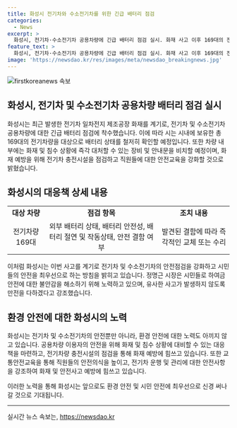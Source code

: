```yaml
---
title: 화성시 전기차와 수소전기차를 위한 긴급 배터리 점검
categories:
  - News
excerpt: >
  화성시, 전기차·수소전기차 공용차량에 긴급 배터리 점검 실시. 화재 사고 이후 169대의 전기차량 외부 배터리 상태, 안전성, 절연․작동상태 등을 철저히 점검. 발견 시 즉각 대처하여 화재 및 침수 상황에 대비하기 위해 차량 내부에는 차량용 해머를 비치하고 대응 절차 안내문을 부착. 또한 전기차 충전시설을 점검하고 직원 대상 교통안전교육을 실시하여 화재예방과 안전 대처에 만전을 기하고 있다. 시장은 시민들의 불안을 해소하고자 안전 관리와 사고 예방에 최선을 다할 것을 주문했다. (150자)
feature_text: >
  화성시, 전기차·수소전기차 공용차량에 긴급 배터리 점검 실시. 화재 사고 이후 169대의 전기차량 외부 배터리 상태, 안전성, 절연․작동상태 등을 철저히 점검. 발견 시 즉각 대처하여 화재 및 침수 상황에 대비하기 위해 차량 내부에는 차량용 해머를 비치하고 대응 절차 안내문을 부착. 또한 전기차 충전시설을 점검하고 직원 대상 교통안전교육을 실시하여 화재예방과 안전 대처에 만전을 기하고 있다. 시장은 시민들의 불안을 해소하고자 안전 관리와 사고 예방에 최선을 다할 것을 주문했다. (150자)
image: 'https://newsdao.kr/res/images/meta/newsdao_breakingnews.jpg'
---
```


<p><img src="https://newsdao.kr/res/images/meta/newsdao_breakingnews.jpg" alt="firstkoreanews 속보" /></p>

<h2>화성시, 전기차 및 수소전기차 공용차량 배터리 점검 실시</h2>

<p data-ke-size="size16">화성시는 최근 발생한 전기차 일차전지 제조공장 화재를 계기로, 전기차 및 수소전기차 공용차량에 대한 긴급 배터리 점검에 착수했습니다. 이에 따라 시는 시내에 보유한 총 169대의 전기차량을 대상으로 배터리 상태를 철저히 확인할 예정입니다. 또한 차량 내부에는 화재 및 침수 상황에 즉각 대처할 수 있는 장비 및 안내문을 비치할 예정이며, 화재 예방을 위해 전기차 충전시설을 점검하고 직원들에 대한 안전교육을 강화할 것으로 밝혔습니다.</p>

<h2 data-ke-size="size26">화성시의 대응책 상세 내용</h2>

<table>
  <tr>
    <td style="text-align: center; height: 17px;"><b>대상 차량</b></td>
    <td style="text-align: center; height: 17px;"><b>점검 항목</b></td>
    <td style="text-align: center; height: 17px;"><b>조치 내용</b></td>
  </tr>
  <tr>
    <td style="text-align: center; height: 17px;">전기차량 169대</td>
    <td style="text-align: center; height: 17px;">외부 배터리 상태, 배터리 안전성, 배터리 절연 및 작동상태, 안전 결함 여부</td>
    <td style="text-align: center; height: 17px;">발견된 결함에 따라 즉각적인 교체 또는 수리</td>
  </tr>
</table>

<p data-ke-size="size16">이처럼 화성시는 이번 사고를 계기로 전기차 및 수소전기차의 안전점검을 강화하고 시민들의 안전을 최우선으로 하는 방침을 밝히고 있습니다. 정명근 시장은 시민들로 하여금 안전에 대한 불안감을 해소하기 위해 노력하고 있으며, 유사한 사고가 발생하지 않도록 만전을 다하겠다고 강조했습니다. </p>

<h2 data-ke-size="size26">환경 안전에 대한 화성시의 노력</h2>

<p data-ke-size="size16">화성시는 전기차 및 수소전기차의 안전뿐만 아니라, 환경 안전에 대한 노력도 아끼지 않고 있습니다. 공용차량 이용자의 안전을 위해 화재 및 침수 상황에 대비할 수 있는 대응책을 마련하고, 전기차량 충전시설의 점검을 통해 화재 예방에 힘쓰고 있습니다. 또한 교통안전교육을 통해 직원들의 안전의식을 높이고, 전기차 운행 및 관리에 대한 안전사항을 강조하여 화재 및 안전사고 예방에 힘쓰고 있습니다.</p>

<p data-ke-size="size16">이러한 노력을 통해 화성시는 앞으로도 환경 안전 및 시민 안전에 최우선으로 신경 써나갈 것으로 기대됩니다.</p>

<hr>
실시간 뉴스 속보는, <a href="https://newsdao.kr" rel="dofollow">https://newsdao.kr</a>


